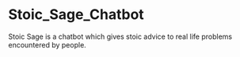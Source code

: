 # Stoic_Sage_Chatbot
Stoic Sage is a chatbot which gives stoic advice to real life problems encountered by people.
